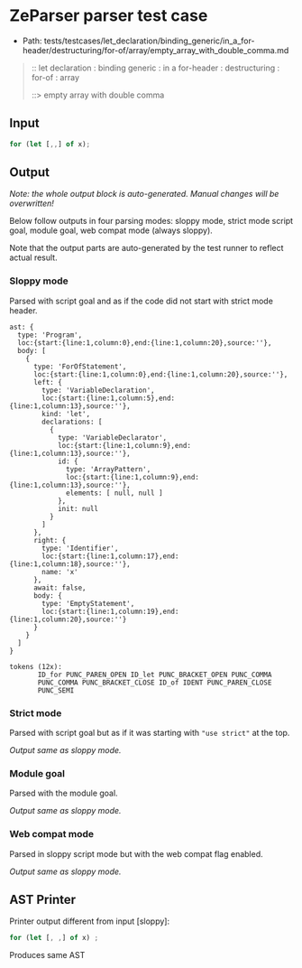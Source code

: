 # ZeParser parser test case

- Path: tests/testcases/let_declaration/binding_generic/in_a_for-header/destructuring/for-of/array/empty_array_with_double_comma.md

> :: let declaration : binding generic : in a for-header : destructuring : for-of : array
>
> ::> empty array with double comma

## Input

`````js
for (let [,,] of x);
`````

## Output

_Note: the whole output block is auto-generated. Manual changes will be overwritten!_

Below follow outputs in four parsing modes: sloppy mode, strict mode script goal, module goal, web compat mode (always sloppy).

Note that the output parts are auto-generated by the test runner to reflect actual result.

### Sloppy mode

Parsed with script goal and as if the code did not start with strict mode header.

`````
ast: {
  type: 'Program',
  loc:{start:{line:1,column:0},end:{line:1,column:20},source:''},
  body: [
    {
      type: 'ForOfStatement',
      loc:{start:{line:1,column:0},end:{line:1,column:20},source:''},
      left: {
        type: 'VariableDeclaration',
        loc:{start:{line:1,column:5},end:{line:1,column:13},source:''},
        kind: 'let',
        declarations: [
          {
            type: 'VariableDeclarator',
            loc:{start:{line:1,column:9},end:{line:1,column:13},source:''},
            id: {
              type: 'ArrayPattern',
              loc:{start:{line:1,column:9},end:{line:1,column:13},source:''},
              elements: [ null, null ]
            },
            init: null
          }
        ]
      },
      right: {
        type: 'Identifier',
        loc:{start:{line:1,column:17},end:{line:1,column:18},source:''},
        name: 'x'
      },
      await: false,
      body: {
        type: 'EmptyStatement',
        loc:{start:{line:1,column:19},end:{line:1,column:20},source:''}
      }
    }
  ]
}

tokens (12x):
       ID_for PUNC_PAREN_OPEN ID_let PUNC_BRACKET_OPEN PUNC_COMMA
       PUNC_COMMA PUNC_BRACKET_CLOSE ID_of IDENT PUNC_PAREN_CLOSE
       PUNC_SEMI
`````

### Strict mode

Parsed with script goal but as if it was starting with `"use strict"` at the top.

_Output same as sloppy mode._

### Module goal

Parsed with the module goal.

_Output same as sloppy mode._

### Web compat mode

Parsed in sloppy script mode but with the web compat flag enabled.

_Output same as sloppy mode._

## AST Printer

Printer output different from input [sloppy]:

````js
for (let [, ,] of x) ;
````

Produces same AST
